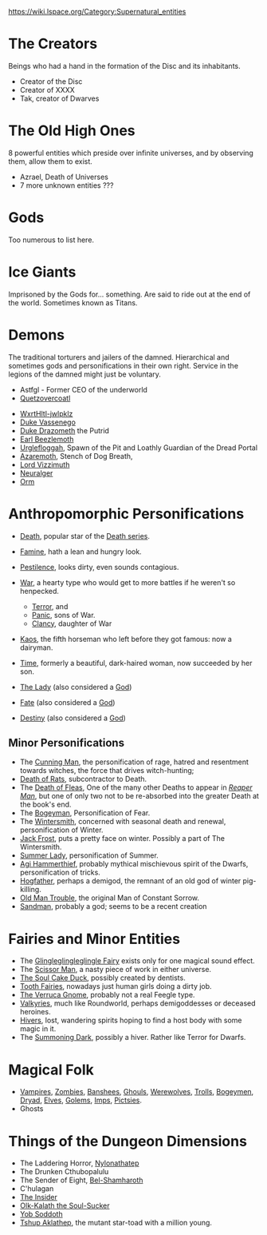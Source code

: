 https://wiki.lspace.org/Category:Supernatural_entities
# The Creators
Beings who had a hand in the formation of the Disc and its inhabitants.
* Creator of the Disc
* Creator of XXXX
* Tak, creator of Dwarves
# The Old High Ones
8 powerful entities which preside over infinite universes, and by observing them, allow them to exist.
* Azrael, Death of Universes
* 7 more unknown entities ???
# Gods
Too numerous to list here.
# Ice Giants
Imprisoned by the Gods for... something. Are said to ride out at the end of the world. Sometimes known as Titans.
# Demons
The traditional torturers and jailers of the damned. Hierarchical and sometimes gods and personifications in their own right. Service in the legions of the damned might just be voluntary.
* Astfgl - Former CEO of the underworld
* [Quetzovercoatl](https://wiki.lspace.org/Quetzovercoatl "Quetzovercoatl")
- [WxrtHltl-jwlpklz](https://wiki.lspace.org/WxrtHltl-jwlpklz "WxrtHltl-jwlpklz")
- [Duke Vassenego](https://wiki.lspace.org/Duke_Vassenego "Duke Vassenego")
- [Duke Drazometh](https://wiki.lspace.org/Duke_Drazometh "Duke Drazometh") the Putrid
- [Earl Beezlemoth](https://wiki.lspace.org/Earl_Beezlemoth "Earl Beezlemoth")
- [Urglefloggah](https://wiki.lspace.org/Urglefloggah "Urglefloggah"), Spawn of the Pit and Loathly Guardian of the Dread Portal
- [Azaremoth](https://wiki.lspace.org/Azaremoth "Azaremoth"), Stench of Dog Breath,
- [Lord Vizzimuth](https://wiki.lspace.org/Lord_Vizzimuth "Lord Vizzimuth")
- [Neuralger](https://wiki.lspace.org/Neuralger "Neuralger")
- [Orm](https://wiki.lspace.org/Orm "Orm")
# Anthropomorphic Personifications
* [Death](https://wiki.lspace.org/Death "Death"), popular star of the [Death series](https://wiki.lspace.org/Category:Death_Series "Category:Death Series").
- [Famine](https://wiki.lspace.org/Famine "Famine"), hath a lean and hungry look.
- [Pestilence](https://wiki.lspace.org/Pestilence "Pestilence"), looks dirty, even sounds contagious.
- [War](https://wiki.lspace.org/War "War"), a hearty type who would get to more battles if he weren't so henpecked.
	- [Terror](https://wiki.lspace.org/Terror "Terror"), and
	- [Panic](https://wiki.lspace.org/Panic "Panic"), sons of War.
	- [Clancy](https://wiki.lspace.org/Clancy "Clancy"), daughter of War
- [Kaos](https://wiki.lspace.org/Kaos "Kaos"), the fifth horseman who left before they got famous: now a dairyman.

- [Time](https://wiki.lspace.org/Time "Time"), formerly a beautiful, dark-haired woman, now succeeded by her son.
- [The Lady](https://wiki.lspace.org/The_Lady "The Lady") (also considered a [God](https://wiki.lspace.org/God "God"))
- [Fate](https://wiki.lspace.org/Fate "Fate") (also considered a [God](https://wiki.lspace.org/God "God"))
- [Destiny](https://wiki.lspace.org/Destiny "Destiny") (also considered a [God](https://wiki.lspace.org/God "God"))
## Minor Personifications
- The [Cunning Man](https://wiki.lspace.org/Cunning_Man "Cunning Man"), the personification of rage, hatred and resentment towards witches, the force that drives witch-hunting;
- [Death of Rats](https://wiki.lspace.org/Death_of_Rats "Death of Rats"), subcontractor to Death.
- The [Death of Fleas](https://wiki.lspace.org/Death_of_Fleas "Death of Fleas"), One of the many other Deaths to appear in _[Reaper Man](https://wiki.lspace.org/Book:Reaper_Man "Book:Reaper Man")_, but one of only two not to be re-absorbed into the greater Death at the book's end.
- The [Bogeyman](https://wiki.lspace.org/Bogeyman "Bogeyman"), Personification of Fear.
- The [Wintersmith](https://wiki.lspace.org/Wintersmith "Wintersmith"), concerned with seasonal death and renewal, personification of Winter.
- [Jack Frost](https://wiki.lspace.org/Jack_Frost "Jack Frost"), puts a pretty face on winter. Possibly a part of The Wintersmith.
- [Summer Lady](https://wiki.lspace.org/Summer_Lady "Summer Lady"), personification of Summer.
- [Agi Hammerthief](https://wiki.lspace.org/Agi_Hammerthief "Agi Hammerthief"), probably mythical mischievous spirit of the Dwarfs, personification of tricks.
- [Hogfather](https://wiki.lspace.org/Hogfather "Hogfather"), perhaps a demigod, the remnant of an old god of winter pig-killing.
- [Old Man Trouble](https://wiki.lspace.org/Old_Man_Trouble "Old Man Trouble"), the original Man of Constant Sorrow.
- [Sandman](https://wiki.lspace.org/Sandman "Sandman"), probably a god; seems to be a recent creation
# Fairies and Minor Entities
- The [Glingleglingleglingle Fairy](https://wiki.lspace.org/Glingleglingleglingle_Fairy "Glingleglingleglingle Fairy") exists only for one magical sound effect.
- The [Scissor Man](https://wiki.lspace.org/Scissor_Man "Scissor Man"), a nasty piece of work in either universe.
- [The Soul Cake Duck](https://wiki.lspace.org/Soul_Cake_Duck "Soul Cake Duck"), possibly created by dentists.
- [Tooth Fairies](https://wiki.lspace.org/Tooth_Fairy "Tooth Fairy"), nowadays just human girls doing a dirty job.
- [The Verruca Gnome](https://wiki.lspace.org/Verruca_Gnome "Verruca Gnome"), probably not a real Feegle type.
- [Valkyries](https://wiki.lspace.org/Valkyrie "Valkyrie"), much like Roundworld, perhaps demigoddesses or deceased heroines.
- [Hivers](https://wiki.lspace.org/Hiver "Hiver"), lost, wandering spirits hoping to find a host body with some magic in it.
- The [Summoning Dark](https://wiki.lspace.org/Mine_sign "Mine sign"), possibly a hiver. Rather like Terror for Dwarfs.
# Magical Folk
- [Vampires](https://wiki.lspace.org/Vampires "Vampires"), [Zombies](https://wiki.lspace.org/Zombies "Zombies"), [Banshees](https://wiki.lspace.org/Banshees "Banshees"), [Ghouls](https://wiki.lspace.org/Ghouls "Ghouls"), [Werewolves](https://wiki.lspace.org/Werewolves "Werewolves"), [Trolls](https://wiki.lspace.org/Trolls "Trolls"), [Bogeymen](https://wiki.lspace.org/Bogeymen "Bogeymen"), [Dryad](https://wiki.lspace.org/Dryad "Dryad"), [Elves](https://wiki.lspace.org/Elves "Elves"), [Golems](https://wiki.lspace.org/Golems "Golems"), [Imps](https://wiki.lspace.org/Imps "Imps"), [Pictsies](https://wiki.lspace.org/Pictsies "Pictsies"). 
- Ghosts
# Things of the Dungeon Dimensions
- The Laddering Horror, [Nylonathatep](https://wiki.lspace.org/Nylonathatep "Nylonathatep")
- The Drunken Cthubopalulu
- The Sender of Eight, [Bel-Shamharoth](https://wiki.lspace.org/Bel-Shamharoth "Bel-Shamharoth")
- C'hulagan
- [The Insider](https://wiki.lspace.org/The_Insider "The Insider")
- [Olk-Kalath the Soul-Sucker](https://wiki.lspace.org/Olk-Kalath_the_Soul-Sucker "Olk-Kalath the Soul-Sucker")
- [Yob Soddoth](https://wiki.lspace.org/Yob_Soddoth "Yob Soddoth")
- [Tshup Aklathep](https://wiki.lspace.org/Tshup_Aklathep "Tshup Aklathep"), the mutant star-toad with a million young.
